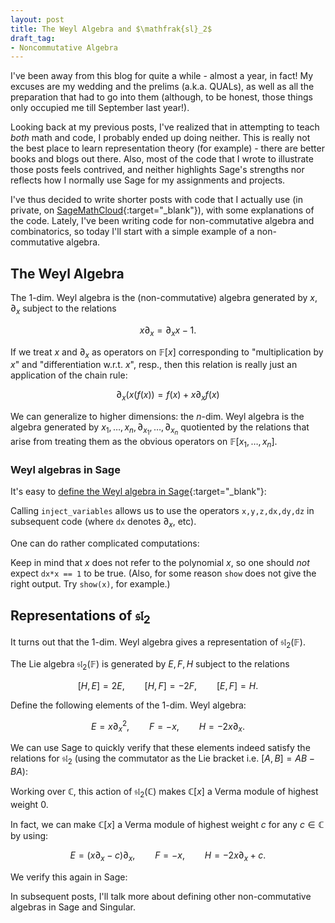 ```yaml
---
layout: post
title: The Weyl Algebra and $\mathfrak{sl}_2$
draft_tag: 
- Noncommutative Algebra
---
```

<!--more-->

I've been away from this blog for quite a while - almost a year, in fact! My excuses are my wedding and the prelims (a.k.a. QUALs), as well as all the preparation that had to go into them (although, to be honest, those things only occupied me till September last year!). 

Looking back at my previous posts, I've realized that in attempting to teach *both* math and code, I probably ended up doing neither. This is really not the best place to learn representation theory (for example) - there are better books and blogs out there. Also, most of the code that I wrote to illustrate those posts feels contrived, and neither highlights Sage's strengths nor reflects how I normally use Sage for my assignments and projects.

I've thus decided to write shorter posts with code that I actually use (in private, on [SageMathCloud](https://cloud.sagemath.com/){:target="_blank"}), with some explanations of the code. Lately, I've been writing code for non-commutative algebra and combinatorics, so today I'll start with a simple example of a non-commutative algebra.

## The Weyl Algebra
The $1$-dim. Weyl algebra is the (non-commutative) algebra generated by $x, \partial_x$ subject to the relations

$$
x \partial_x = \partial_x x - 1.
$$

If we treat $x$ and $\partial_x$ as operators on $\mathbb{F}[x]$ corresponding to "multiplication by $x$" and "differentiation w.r.t. $x$", resp., then this relation is really just an application of the chain rule:

$$
\partial_x (x (f(x)) = f(x) + x \partial_x f(x)
$$

We can generalize to higher dimensions: the $n$-dim. Weyl algebra is the algebra generated by  $x_1,\dots,x_n,\partial_{x_1},\dots,\partial_{x_n}$ quotiented by the relations that arise from treating them as the obvious operators on $\mathbb{F}[x_1,\dots,x_n]$.

### Weyl algebras in Sage
It's easy to [define the Weyl algebra in Sage](http://doc.sagemath.org/html/en/reference/algebras/sage/algebras/weyl_algebra.html){:target="_blank"}:

<div class="linked">
  <script type="text/x-sage">
# 3-dim Weyl algebra over QQ[x,y,z]
R.<x,y,z> = QQ[]
W = DifferentialWeylAlgebra(R)
W.inject_variables()
  </script>
</div>

Calling `inject_variables` allows us to use the operators `x,y,z,dx,dy,dz` in subsequent code (where `dx` denotes $\partial_x$, etc).

One can do rather complicated computations:

<div class="linked">
  <script type="text/x-sage">
dx * dy * dz * (x + y + z)^2
  </script>
</div>

Keep in mind that $x$ does not refer to the polynomial $x$, so one should *not* expect `dx*x == 1` to be true. (Also, for some reason `show` does not give the right output. Try `show(x)`, for example.)

## Representations of $\mathfrak{sl}_2$
It turns out that the $1$-dim. Weyl algebra gives a representation of $\mathfrak{sl}_2(\mathbb{F})$. 

The Lie algebra $\mathfrak{sl}_2(\mathbb{F})$ is generated by $E,F,H$ subject to the relations

$$
[H,E] = 2E, \qquad [H,F] = -2F, \qquad [E,F] = H.
$$

Define the following elements of the $1$-dim. Weyl algebra:

$$
E = x \partial_x^2,\qquad F = -x,\qquad H = -2x\partial_x.
$$

We can use Sage to quickly verify that these elements indeed satisfy the relations for $\mathfrak{sl}_2$ (using the commutator as the Lie bracket i.e. $[A,B] = AB - BA$):

<div class="sage">
  <script type="text/x-sage">
R.<x> = QQ[]
W = DifferentialWeylAlgebra(R)
W.inject_variables()

E = x*dx^2
F = -x
H = -2*x*dx

print H*E - E*H == 2*E
print H*F - F*H == -2*F
print E*F - F*E == H
  </script>
</div>

Working over $\mathbb{C}$, this action of $\mathfrak{sl}_2(\mathbb{C})$ makes $\mathbb{C}[x]$ a Verma module of highest weight $0$.

In fact, we can make $\mathbb{C}[x]$ a Verma module of highest weight $c$ for any $c \in \mathbb{C}$ by using:

$$
E = (x \partial_x - c)\partial_x,\qquad F = -x,\qquad H = -2x\partial_x + c.
$$

We verify this again in Sage:

<div class="sage">
  <script type="text/x-sage">
Fc.<c> = CC[] # This allows c to be a complex indeterminate 
R.<x> = Fc[]
W = DifferentialWeylAlgebra(R)
W.inject_variables()

E = (x*dx-c)*dx
F = -x
H = -2*x*dx + c

print H*E - E*H == 2*E
print H*F - F*H == -2*F
print E*F - F*E == H
  </script>
</div>

In subsequent posts, I'll talk more about defining other non-commutative algebras in Sage and Singular.
